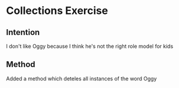 # Collections Exercise

## Intention

I don't like Oggy because I think he's not the right role model for kids

## Method

Added a method which deteles all instances of the word Oggy

